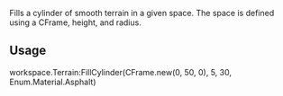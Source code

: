 Fills a cylinder of smooth terrain in a given space. The space is defined using a CFrame, height, and radius.

Usage
-----

workspace.Terrain:FillCylinder(CFrame.new(0, 50, 0), 5, 30, Enum.Material.Asphalt)